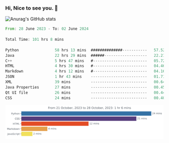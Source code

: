 ### Hi, Nice to see you. 👋

<!--
**EtherFin/EtherFin** is a ✨ _special_ ✨ repository because its `README.md` (this file) appears on your GitHub profile.

Here are some ideas to get you started:

- 🔭 I’m currently working on ...
- 🌱 I’m currently learning ...
- 👯 I’m looking to collaborate on ...
- 🤔 I’m looking for help with ...
- 💬 Ask me about ...
- 📫 How to reach me: ...
- 😄 Pronouns: ...
- ⚡ Fun fact: ...
-->


![Anurag's GitHub stats](https://github-readme-stats.vercel.app/api?username=EtherFin&bg_color=30,e96443,e97f43,e99943,e9b443,e9ce43,e9e843,d3e943,bee943,a9e943,94e943&title_color=fff&text_color=000&show_icons=true&icon_color=000)


<!--START_SECTION:waka-->

```rust
From: 28 June 2023 - To: 02 June 2024

Total Time: 101 hrs 8 mins

Python                58 hrs 13 mins  ##############-----------   57.52 %
Java                  22 hrs 29 mins  ######-------------------   22.21 %
C++                   5 hrs 47 mins   #------------------------   05.72 %
HTML                  4 hrs 30 mins   #------------------------   04.46 %
Markdown              4 hrs 12 mins   #------------------------   04.16 %
JSON                  1 hr 43 mins    -------------------------   01.71 %
XML                   39 mins         -------------------------   00.64 %
Java Properties       27 mins         -------------------------   00.45 %
Qt UI file            26 mins         -------------------------   00.44 %
CSS                   24 mins         -------------------------   00.40 %
```

<!--END_SECTION:waka-->

<img
  src="https://github.com/EtherFin/EtherFin/blob/master/images/stat.svg"
  alt="Work Dashboard"
/>


